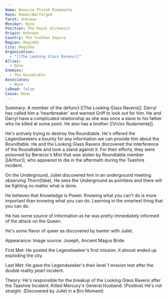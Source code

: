 ```yaml
---
Name: Benecio Plutok Rudamente
Race: Human/Warforged
Tarot: Unknown
Moniker: None
Position: The Royal Alchemist
Origin: Unknown
Country: The Toshkan Empire
Region: Megiddo
City: Megiddo
Organization:
  - "[[The Looking Glass Ravens]]"
Allies:
  - None
Enemies:
  - The Roundtable
Associates:
  - None
isDead: false
Cause: None
---
```

Summary:
A member of the defunct [[The Looking Glass Ravens]]. Darryl has called him a 'heartbreaker' and warned Griff to look out for him. He and Darryl have a complicated relationship as she was once a slave to his father who he killed at some point. He also has a brother [[Victor Rudamente]].

He's actively trying to destroy the Roundtable. He's offered the Legendseekers a bounty for any information we can provide him about the Roundtable. He and the Looking Glass Ravens discovered the interference of the Roundtable and took a stand against it. For their efforts, they were poisoned by Benecio's Mist that was stolen by Roundtable member [[Arthur]], who appeared to die in the aftermath during the Taashire incident.

On the Underground, Juliet discovered him in an underground meeting observing Thorn(fake). He sees the Underground as pointless and there will be fighting no matter what is done. 

He believes that Knowledge is Power. Knowing what you can't do is more important than knowing what you can do. Learning in the smartest thing that you can do.

He has some source of information as he was pretty immediately informed of the attack on the Queen.

He's some flavor of queer as discovered by banter with Juliet.

Appearance: 
Image source: Joseph, Ancient Magus Bride

First Met: 
He posted the Legendseeker's first mission. It almost ended up exploding the city.

Last Met: 
He gave the Legendseeker's their level 1 mission test after the double reality pearl incident.

Theory: He's responsible for the breakup of the Looking Glass Ravens after the Taashire Incident.
Killed Mercury's General Husband. (Positive) He's not straight. (Discovered by Juliet in a Bro Moment)


